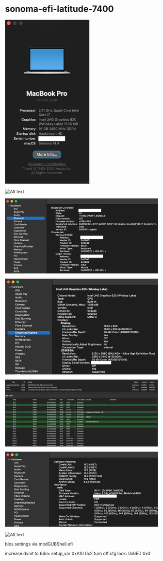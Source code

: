 # sonoma-efi-latitude-7400

![Alt text](about.png)

![Alt text](peripherais.png)

![Alt text](bluetooth.png)

![Alt text](gpu.png)

![Alt text](usb.png)

![Alt text](wifi.png)

![Alt text](Screenshot2.png)

bios settings via modGUBShell.efi

increase dvmt to 64m: setup_var 0xA10 0x2
turn off cfg lock: 0x6ED 0x0